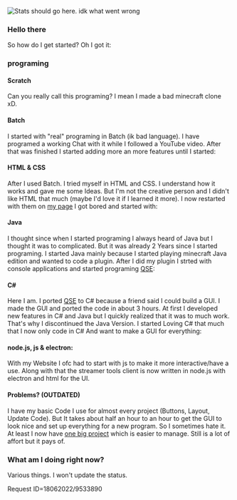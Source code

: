 ![Stats should go here. idk what went wrong](https://github-readme-stats.vercel.app/api?username=ComputerElite&theme=dark)
### Hello there
So how do I get started? Oh I got it:
### programing
#### Scratch
Can you really call this programing? I mean I made a bad minecraft clone xD.
#### Batch
I started with "real" programing in Batch (ik bad language). I have programed a working Chat with it while I followed a YouTube video. After that was finished I started adding more an more features until I started:
#### HTML & CSS
After I used Batch. I tried myself in HTML and CSS. I understand how it works and gave me some Ideas. But I'm not the creative person and I didn't like HTML that much (maybe I'd love it if I learned it more). I now restarted with them on [my page](https://computerelite.github.io) I got bored and started with:
#### Java
I thought since when I started programing I always heard of Java but I thought it was to complicated. But it was already 2 Years since I started programing. I started Java mainly because I started playing minecraft Java edition and wanted to code a plugin. After I did my plugin I strted with console applications and started programing [QSE](https://github.com/ComputerElite/QSE):
#### C#
Here I am. I ported [QSE](https://github.com/ComputerElite/QSE) to C# because a friend said I could build a GUI. I made the GUI and ported the code in about 3 hours. At first I developed new features in C# and Java but I quickly realized that it was to much work. That's why I discontinued the Java Version. I started Loving C# that much that I now only code in C# And want to make a GUI for everything:
#### node.js, js & electron:
With my Website I ofc had to start with js to make it more interactive/have a use. Along with that the streamer tools client is now written in node.js with electron and html for the UI.
#### Problems? (OUTDATED)
I have my basic Code I use for almost every project (Buttons, Layout, Update Code). But It takes about half an hour to an hour to get the GUI to look nice and set up everything for a new program. So I sometimes hate it. At least I now have [one big project](https://github.com/ComputerElite/BM) which is easier to manage. Still is a lot of affort but it pays of.
### What am I doing right now?
Various things. I won't update the status.

Request ID=18062022/9533890
